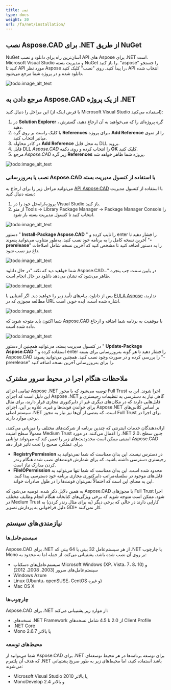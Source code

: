 ```yaml
---
title: نصب
type: docs
weight: 30
url: /fa/net/installation/
---
```


## **نصب Aspose.CAD برای .NET از طریق NuGet**

NuGet آسان‌ترین راه برای دانلود و نصب API های Aspose برای .NET است. Microsoft Visual Studio و مدیریت بسته NuGet را باز کنید. "aspose" را جستجو کنید تا API مورد نظر Aspose را پیدا کنید. روی "نصب" کلیک کنید، API انتخاب شده دانلود شده و در پروژه شما مرجع می‌شود.

![todo:image_alt_text](/_assets/installation_1.png)

## **مرجع دادن به Aspose.CAD از یک پروژه .NET**

این مراحل را دنبال کنید (با فرض اینکه از Microsoft Visual Studio استفاده می‌کنید):

1. در **Solution Explorer** ، گره پروژه‌ای را که می‌خواهید به آن ارجاع دهید، گسترش دهید.
1. با کلیک راست بر روی گره **References** برای پروژه، **Add Reference** را از منوی میانبر انتخاب کنید.
1. در کادر محاوله **Add Reference** به محل فایل DLL بروید.
1. فایل DLL *Aspose.CAD* را انتخاب کرده و روی دکمه **OK** کلیک کنید.
1. مرجع *Aspose.CAD* زیر گره **References** پروژه شما ظاهر خواهد شد.

![todo:image_alt_text](/_assets/installation_2.png)

### **نصب یا به‌روزرسانی Aspose.CAD با استفاده از کنسول مدیریت بسته**

می‌توانید مراحل زیر را برای ارجاع به [API Aspose.CAD](https://www.nuget.org/packages/Aspose.CAD/) با استفاده از کنسول مدیریت بسته دنبال کنید:

1. پروژه/راه‌حل خود را در Visual Studio باز کنید.
1. از منو Tools -> Library Package Manager -> Package Manager Console را انتخاب کنید تا کنسول مدیریت بسته باز شود.

![todo:image_alt_text](/_assets/installation_3.png)

دستور " **Install-Package Aspose.CAD** " را تایپ کرده و enter را فشار دهید تا آخرین نسخه کامل را به برنامه خود نصب کنید. به‌طور متناوب می‌توانید پسوند "**-prerelease**" را به دستور اضافه کنید تا مشخص کنید که آخرین نسخه شامل اصلاحات داغ نیز نصب شود.

![todo:image_alt_text](/_assets/installation_4.png)

شما خواهید دید که نکته "در حال دانلود Aspose.CAD..." در پایین سمت چپ پنجره ظاهر می‌شود که نشان می‌دهد دانلود در حال انجام است.

![todo:image_alt_text](/_assets/installation_5.png)

پس از دانلود، پیام‌های تأیید زیر را خواهید دید. اگر آشنایی با [EULA Aspose](https://about.aspose.com/legal/eula) ندارید، مطالعه مجوزی که در URL اشاره شده است، ایده خوبی است.

![todo:image_alt_text](/_assets/installation_6.png)

شما اکنون باید متوجه شوید که Aspose.CAD با موفقیت به برنامه شما اضافه و ارجاع داده شده است.

![todo:image_alt_text](/_assets/installation_7.png)

در کنسول مدیریت بسته، می‌توانید همچنین از دستور " **Update-Package Aspose.CAD** " استفاده کرده و enter را فشار دهید تا هر گونه به‌روزرسانی برای بسته Aspose.CAD را بررسی کرده و در صورت وجود نصب کنید. همچنین می‌توانید پسوند "-prerelease" را برای به‌روزرسانی آخرین نسخه اضافه کنید.

## **ملاحظات هنگام اجرا در محیط سرور مشترک**

تمامی اجزای Aspose .NET توصیه می‌شود که با مجوز Full Trust اجرا شوند. این به این دلیل است که اجزای Aspose .NET گاهی نیاز به دسترسی به تنظیمات رجیستری و فایل‌هایی دارند که در مکان‌های دیگری غیر از دایرکتوری مجازی قرار دارند، برای مثال برای خواندن فونت‌ها و غیره. علاوه بر این، اجزای Aspose.NET بر اساس کلاس‌های سیستم اصلی .NET است، که بعضی از آن‌ها نیز نیاز به مجوز Full Trust برای اجرا در برخی موارد دارند.

ارائه‌دهندگان خدمات اینترنتی که چندین برنامه از شرکت‌های مختلف را میزبانی می‌کنند، معمولاً سطح امنیت Medium Trust را اعمال می‌کنند. در مورد .NET 2.0، چنین سطح امنیتی ممکن است محدودیت‌های زیر را تعیین کند که می‌تواند توانایی Aspose.CAD برای عملکرد صحیح را تحت تأثیر قرار دهد.

- **RegistryPermission** در دسترس نیست. این بدان معناست که شما نمی‌توانید به رجیستری دسترسی داشته باشید، که برای شمارش فونت‌های نصب شده هنگام رندر کردن مدارک نیاز است.
- **FileIOPermission** محدود شده است. این بدان معناست که شما تنها می‌توانید به فایل‌های موجود در سلسله‌مراتب دایرکتوری مجازی برنامه خود دسترسی پیدا کنید. این به معنای این است که احتمالاً نمی‌توان فونت‌ها را در طول صادرات خواند.

به همین دلایل ذکر شده، توصیه می‌شود که Aspose.CAD با مجوزهای Full Trust اجرا شود. ممکن است متوجه شوید که برخی ویژگی‌های کتابخانه هنگام انجام وظایف مختلف در Medium Trust کارایی دارند در حالی که برخی دیگر (به برای مثال رندر کردن) به دلیل فراخوانی به پردازش تصویر GDI+ کار نمی‌کنند.

## **نیازمندی‌های سیستم**

### **سیستم‌عامل‌ها**

Aspose.CAD برای .NET از هر سیستم‌عامل 32 بیتی یا 64 بیتی که .NET یا چارچوب Mono بر روی آن نصب شده باشد، پشتیبانی می‌کند، از جمله اما نه محدود به:

- سیستم‌عامل‌های دسکتاپ Microsoft Windows (XP، Vista، 7، 8، 10) و سیستم‌عامل‌های سرور (2003، 2008، 2012)
- Windows Azure
- Linux (Ubuntu، openSUSE، CentOS و غیره)
- Mac OS X

### **چارچوب‌ها**

Aspose.CAD برای .NET از موارد زیر پشتیبانی می‌کند:

- نسخه‌های .NET Framework از 2.0 تا 4.5 شامل نسخه‌های Client Profile
- .NET Core
- Mono 2.6.7 یا بالاتر

### **محیط‌های توسعه**

شما می‌توانید از Aspose.CAD برای .NET برای توسعه برنامه‌ها در هر محیط توسعه‌ای که هدف آن پلتفرم .NET باشد استفاده کنید، اما محیط‌های زیر به طور صریح پشتیبانی می‌شوند:

- Microsoft Visual Studio 2010 یا بالاتر
- MonoDevelop 2.4 و بالاتر
